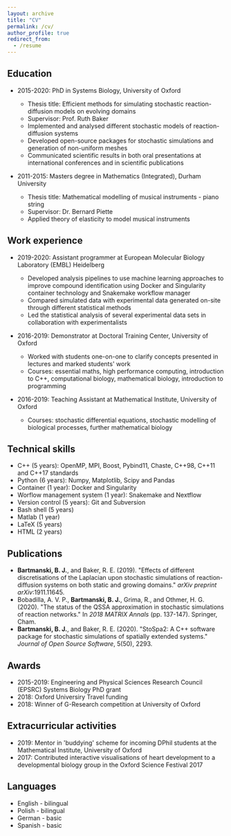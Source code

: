 ```yaml
---
layout: archive
title: "CV"
permalink: /cv/
author_profile: true
redirect_from:
  - /resume
---
```


## Education

* 2015-2020: PhD in Systems Biology, University of Oxford
    * Thesis title: Efficient methods for simulating stochastic reaction-diffusion models on evolving domains
    * Supervisor: Prof. Ruth Baker
    * Implemented and analysed different stochastic models of reaction-diffusion systems
    * Developed open-source packages for stochastic simulations and generation of non-uniform meshes
    * Communicated scientific results in both oral presentations at international conferences and in scientific publications

* 2011-2015: Masters degree in Mathematics (Integrated), Durham University
    * Thesis title: Mathematical modelling of musical instruments - piano string
    * Supervisor: Dr. Bernard Piette
    * Applied theory of elasticity to model musical instruments

## Work experience

* 2019-2020: Assistant programmer at European Molecular Biology Laboratory (EMBL) Heidelberg
    * Developed analysis pipelines to use machine learning approaches to improve compound identification using Docker and Singularity container technology and Snakemake workflow manager
    * Compared simulated data with experimental data generated on-site through different statistical methods
    * Led the statistical analysis of several experimental data sets in collaboration with experimentalists

* 2016-2019: Demonstrator at Doctoral Training Center, University of Oxford
    * Worked with students one-on-one to clarify concepts presented in lectures and marked students' work
    * Courses: essential maths, high performance computing, introduction to C++, computational biology, mathematical biology, introduction to programming

* 2016-2019: Teaching Assistant at Mathematical Institute, University of Oxford
    * Courses: stochastic differential equations, stochastic modelling of biological processes, further mathematical biology


## Technical skills

* C++ (5 years): OpenMP, MPI, Boost, Pybind11, Chaste, C++98, C++11 and C++17 standards
* Python (6 years): Numpy, Matplotlib, Scipy and Pandas
* Container (1 year): Docker and Singularity
* Worflow management system (1 year): Snakemake and Nextflow
* Version control (5 years): Git and Subversion
* Bash shell (5 years)
* Matlab (1 year)
* LaTeX (5 years)
* HTML (2 years)

## Publications

* **Bartmanski, B. J.**, and Baker, R. E. (2019). "Effects of different discretisations of the Laplacian upon stochastic simulations of reaction-diffusion systems on both static and growing domains." *arXiv preprint arXiv*:1911.11645.
* Bobadilla, A. V. P., **Bartmanski, B. J.**, Grima, R., and Othmer, H. G. (2020). "The status of the QSSA approximation in stochastic simulations of reaction networks." In *2018 MATRIX Annals* (pp. 137-147). Springer, Cham.
* **Bartmanski, B. J.**, and Baker, R. E. (2020). "StoSpa2: A C++ software package for stochastic simulations of spatially extended systems." *Journal of Open Source Software*, 5(50), 2293.

## Awards

* 2015-2019: Engineering and Physical Sciences Research Council (EPSRC) Systems Biology PhD grant
* 2018: Oxford Universiry Travel funding
* 2018: Winner of G-Research competition at University of Oxford

## Extracurricular activities

* 2019: Mentor in 'buddying' scheme for incoming DPhil students at the Mathematical Institute, University of Oxford
* 2017: Contributed interactive visualisations of heart development to a developmental biology group in the Oxford Science Festival 2017

## Languages

* English - bilingual
* Polish - bilingual
* German - basic
* Spanish - basic
